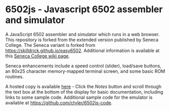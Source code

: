 # 6502js - Javascript 6502 assembler and simulator

A JavaScript 6502 assembler and simulator which runs in a web browser. This repository is forked from the extended version published by Seneca College. The Seneca variant is forked from https://skilldrick.github.io/easy6502. Additional information is available at this [Seneca College wiki page](https://wiki.cdot.senecacollege.ca/wiki/6502_Emulator).

Seneca enhancements include a speed control (slider), load/save buttons, an 80x25 character memory-mapped terminal screen, and some basic ROM routines.

A hosted copy is available [here](https://evergreen22.github.io/6502js/) - Click the *Notes* button and scroll through the text box at the bottom of the display for basic documentation, including links to some sample code. Additional sample code for the emulator is available at https://github.com/ctyler/6502js-code.
